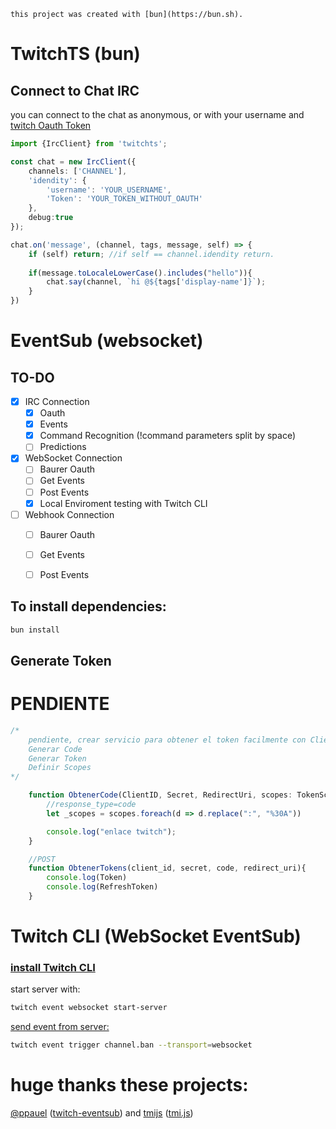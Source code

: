 `this project was created with [bun](https://bun.sh).`

# TwitchTS (bun)

## Connect to Chat IRC

you can connect to the chat as anonymous, or with your username and [twitch Oauth Token](https://dev.twitch.tv/docs/cli/token-command/#get-an-access-token) 


```ts
import {IrcClient} from 'twitchts';

const chat = new IrcClient({
    channels: ['CHANNEL'],
    'idendity': {
        'username': 'YOUR_USERNAME',
        'Token': 'YOUR_TOKEN_WITHOUT_OAUTH'
    },
    debug:true
});

chat.on('message', (channel, tags, message, self) => {
    if (self) return; //if self == channel.idendity return.
    
    if(message.toLocaleLowerCase().includes("hello")){
        chat.say(channel, `hi @${tags['display-name']}`);
    }
})
```


# EventSub (websocket)


## TO-DO

- [x] IRC Connection
    - [x] Oauth
    - [x] Events
    - [x] Command Recognition (!command parameters split by space)
    - [ ] Predictions

- [x] WebSocket Connection
    - [ ] Baurer Oauth
    - [ ] Get Events
    - [ ] Post Events
    - [X] Local Enviroment testing with Twitch CLI
    
- [ ] Webhook Connection
    - [ ] Baurer Oauth
    - [ ] Get Events
    - [ ] Post Events


## To install dependencies:
```bash
bun install
```

## Generate Token

# PENDIENTE
```ts
/*
    pendiente, crear servicio para obtener el token facilmente con ClientID y Secret.
    Generar Code
    Generar Token
    Definir Scopes
*/

    function ObtenerCode(ClientID, Secret, RedirectUri, scopes: TokenScopes[], ForceVerify:boolean){
        //response_type=code
        let _scopes = scopes.foreach(d => d.replace(":", "%30A"))

        console.log("enlace twitch");
    }

    //POST
    function ObtenerTokens(client_id, secret, code, redirect_uri){
        console.log(Token)
        console.log(RefreshToken)
    }
```
#

# Twitch CLI (WebSocket EventSub)
### [install Twitch CLI](https://dev.twitch.tv/docs/cli/)

start server with:

```bash
twitch event websocket start-server
```

[send event from server:](https://dev.twitch.tv/docs/cli/websocket-event-command/)
```bash
twitch event trigger channel.ban --transport=websocket
```


# huge thanks these projects:

[@ppauel](https://github.com/ppauel) ([twitch-eventsub](https://github.com/ppauel/twitch-eventsub)) and 
[tmijs](https://github.com/tmijs) ([tmi.js](https://github.com/tmijs/tmi.js))
